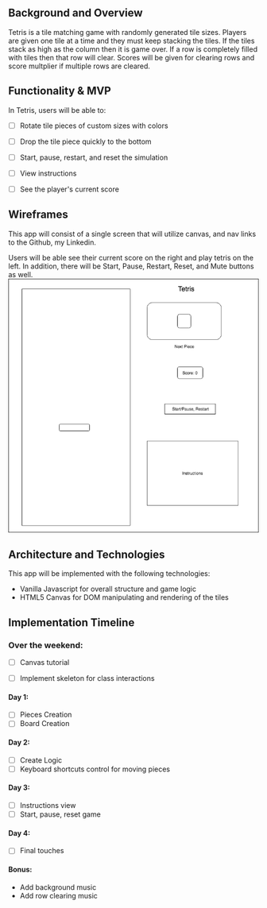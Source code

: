 ## Background and Overview
Tetris is a tile matching game with randomly generated tile sizes. Players are given one tile at a time and they must keep stacking the tiles. If the tiles stack as high as the column then it is game over. If a row is completely filled with tiles then that row will clear. Scores will be given for clearing rows and score multplier if multiple rows are cleared. 


## Functionality & MVP
In Tetris, users will be able to:
- [ ] Rotate tile pieces of custom sizes with colors
- [ ] Drop the tile piece quickly to the bottom
- [ ] Start, pause, restart, and reset the simulation
- [ ] View instructions
- [ ] See the player's current score


## Wireframes
This app will consist of a single screen that will utilize canvas, and nav links to the Github, my Linkedin.

Users will be able see their current score on the right and play tetris on the left. In addition, there will be Start, Pause, Restart, Reset, and Mute buttons as well.
![](https://github.com/Nenry/Tetris/blob/master/wireframe/Tetris.png?raw=true)

## Architecture and Technologies
This app will be implemented with the following technologies:
* Vanilla Javascript for overall structure and game logic
* HTML5 Canvas for DOM manipulating and rendering of the tiles


## Implementation Timeline
### Over the weekend:

- [ ] Canvas tutorial
- [ ] Implement skeleton for class interactions


#### Day 1:

- [ ] Pieces Creation
- [ ] Board Creation
#### Day 2:

- [ ] Create Logic
- [ ] Keyboard shortcuts control for moving pieces

#### Day 3:

- [ ] Instructions view
- [ ] Start, pause, reset game
#### Day 4:

- [ ] Final touches 

#### Bonus:
* Add background music
* Add row clearing music

